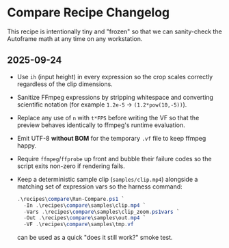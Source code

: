 # Compare Recipe Changelog

This recipe is intentionally tiny and "frozen" so that we can sanity-check the
Autoframe math at any time on any workstation.

## 2025-09-24

* Use `ih` (input height) in every expression so the crop scales correctly
  regardless of the clip dimensions.
* Sanitize FFmpeg expressions by stripping whitespace and converting scientific
  notation (for example `1.2e-5` → `(1.2*pow(10,-5))`).
* Replace any use of `n` with `t*FPS` before writing the VF so that the preview
  behaves identically to ffmpeg's runtime evaluation.
* Emit UTF-8 **without BOM** for the temporary `.vf` file to keep ffmpeg happy.
* Require `ffmpeg`/`ffprobe` up front and bubble their failure codes so the
  script exits non-zero if rendering fails.
* Keep a deterministic sample clip (`samples/clip.mp4`) alongside a matching
  set of expression vars so the harness command:

  ```powershell
  .\recipes\compare\Run-Compare.ps1 `
    -In .\recipes\compare\samples\clip.mp4 `
    -Vars .\recipes\compare\samples\clip_zoom.ps1vars `
    -Out .\recipes\compare\samples\out.mp4 `
    -VF .\recipes\compare\samples\tmp.vf
  ```

  can be used as a quick "does it still work?" smoke test.
